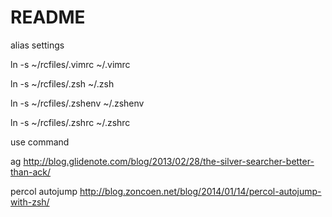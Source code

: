 # README #

alias settings


ln -s ~/rcfiles/.vimrc ~/.vimrc


ln -s ~/rcfiles/.zsh ~/.zsh


ln -s ~/rcfiles/.zshenv ~/.zshenv


ln -s ~/rcfiles/.zshrc ~/.zshrc


use command

ag
http://blog.glidenote.com/blog/2013/02/28/the-silver-searcher-better-than-ack/

percol
autojump
http://blog.zoncoen.net/blog/2014/01/14/percol-autojump-with-zsh/